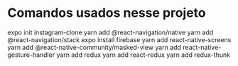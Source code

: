 # Comandos usados nesse projeto

expo init instagram-clone
yarn add @react-navigation/native
yarn add @react-navigation/stack
expo install firebase
yarn add react-native-screens
yarn add @react-native-community/masked-view
yarn add react-native-gesture-handler
yarn add redux
yarn add react-redux
yarn add redux-thunk
